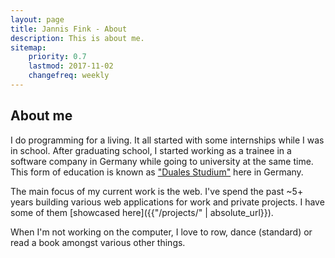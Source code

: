 ```yaml
---
layout: page
title: Jannis Fink - About
description: This is about me.
sitemap:
    priority: 0.7
    lastmod: 2017-11-02
    changefreq: weekly
---
```

## About me

I do programming for a living. It all started with some internships while I was in school. After graduating school, I started
working as a trainee in a software company in Germany while going to university at the same time. This form of education is known
as ["Duales Studium"](http://dualesstudiuminformatik.de/) here in Germany.

The main focus of my current work is the web. I've spend the past ~5+ years building various web applications for work and
private projects. I have some of them [showcased here]({{"/projects/" | absolute_url}}).

When I'm not working on the computer, I love to row, dance (standard) or read a book amongst various other things.
